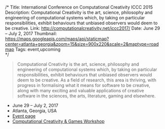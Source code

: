 /*
Title: International Conference on Computational Creativity ICCC 2015
Description: Computational Creativity is the art, science, philosophy and engineering of computational systems which, by taking on particular responsibilities, exhibit behaviours that unbiased observers would deem to be creative.
Link: http://computationalcreativity.net/iccc2017/
Date: June 29 – July 2, 2017
Thumbnail: https://maps.googleapis.com/maps/api/staticmap?center=atlanta+georgia&zoom=15&size=900x220&scale=2&maptype=roadmap
Tags: event,upcoming  
*/



> Computational Creativity is the art, science, philosophy and engineering of computational systems which, by taking on particular responsibilities, exhibit behaviours that unbiased observers would deem to be creative. As a field of research, this area is thriving, with progress in formalising what it means for software to be creative, along with many exciting and valuable applications of creative software in the sciences, the arts, literature, gaming and elsewhere.


- June 29 – July 2, 2017
- Atlanta, Georgia, USA
- [Event page](http://computationalcreativity.net/iccc2017/)
- [Computational Creativity & Games Workshop](http://www.ccgworkshop.org/)
